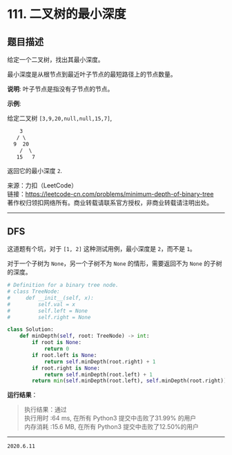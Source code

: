 # 111. 二叉树的最小深度

## 题目描述

给定一个二叉树，找出其最小深度。

最小深度是从根节点到最近叶子节点的最短路径上的节点数量。

**说明**: 叶子节点是指没有子节点的节点。

**示例**:

给定二叉树 `[3,9,20,null,null,15,7]`,

```txt
    3
   / \
  9  20
    /  \
   15   7
```

返回它的最小深度 `2`.

来源：力扣（LeetCode）  
链接：<https://leetcode-cn.com/problems/minimum-depth-of-binary-tree>  
著作权归领扣网络所有。商业转载请联系官方授权，非商业转载请注明出处。

---

## DFS

这道题有个坑，对于 `[1, 2]` 这种测试用例，最小深度是 `2`，而不是 `1`。

对于一个子树为 `None`，另一个子树不为 `None` 的情形，需要返回不为 `None` 的子树的深度。

```python
# Definition for a binary tree node.
# class TreeNode:
#     def __init__(self, x):
#         self.val = x
#         self.left = None
#         self.right = None

class Solution:
    def minDepth(self, root: TreeNode) -> int:
        if root is None:
            return 0
        if root.left is None:
            return self.minDepth(root.right) + 1
        if root.right is None:
            return self.minDepth(root.left) + 1
        return min(self.minDepth(root.left), self.minDepth(root.right)) + 1

```

**运行结果**：

> 执行结果：通过  
> 执行用时 :64 ms, 在所有 Python3 提交中击败了31.99% 的用户  
> 内存消耗 :15.6 MB, 在所有 Python3 提交中击败了12.50%的用户

---

`2020.6.11`
